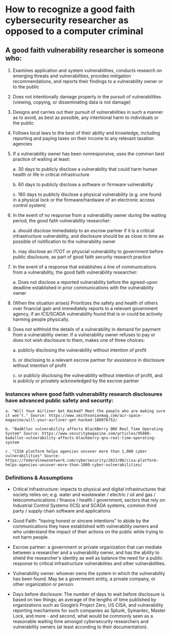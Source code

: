 # How to recognize a good faith cybersecurity researcher as opposed to a computer criminal

## A good faith vulnerability researcher is someone who:

1. Examines application and system vulnerabilities, conducts research on emerging threats and vulnerabilities, provides mitigation recommendations, and reports their findings to a vulnerability owner or to the public
    
1. Does not intentionally damage property in the pursuit of vulnerabilities (viewing, copying, or disseminating data is not damage)
    
1. Designs and carries out their pursuit of vulnerabilities in such a manner as to avoid, as best as possible, any intentional harm to individuals or the public
   
1. Follows local laws to the best of their ability and knowledge, including reporting and paying taxes on their income to any relevant taxation agencies
    
1. If a vulnerability owner has been nonresponsive, uses the common best practice of waiting at least:
   
   a. 30 days to publicly disclose a vulnerability that could harm human health or life in critical infrastructure

   b. 60 days to publicly disclose a software or firmware vulnerability

   c. 180 days to publicly disclose a physical vulnerability (e.g. one found in a physical lock or the          firmware/hardware of an electronic access control system)

1. In the event of no response from a vulnerability owner during the waiting period, the good faith vulnerability researcher:

    a. should disclose immediately to an escrow partner if it is a critical infrastructure vulnerability, and disclosure should be as close in time as possible of notification to the vulnerability owner

     b. may disclose an IT/OT or physcial vulnerability to government before public disclosure, as part         of good faith security research practice
   
1. In the event of a response that establishes a line of communications from a vulnerability, the good faith vulnerability researcher:

     a. Does not disclose a reported vulnerability before the agreed-upon deadline established in         prior communications with the vulnerability owner
   
1. (When the situation arises) Prioritizes the safety and health of others over financial gain and immediately reports to a relevant government agency, if an ICS/SCADA vulnerability found that is or could be actively harming people physically.
    
1. Does not withhold the details of a vulnerability in demand for payment from a vulnerability owner.  If a vulnerability owner refuses to pay or does not wish disclosure to them, makes one of three choices:
    
    a. publicly disclosing the vulnerability without intention of profit
    
    b. or disclosing to a relevant escrow partner for assistance in disclosure without intention of profit

    c. or publicly disclosing the vulnerability without intention of profit, and is publicly or privately acknowledged by the escrow partner
   
### Instances where good faith vulnerability research disclosures have advanced public safety and security:

    a. "Will Your Airliner Get Hacked? Meet the people who are making sure it won’t." Source: https://www.smithsonianmag.com/air-space-magazine/will-your-airliner-get-hacked-180976752/

    b. "BadAlloc vulnerability affects BlackBerry QNX Real Time Operating System" Source: https://www.securitymagazine.com/articles/95888-badalloc-vulnerability-affects-blackberry-qnx-real-time-operating-system

    c. "CISA platform helps agencies uncover more than 1,000 cyber vulnerabilities" Source: https://federalnewsnetwork.com/cybersecurity/2023/08/cisa-platform-helps-agencies-uncover-more-than-1000-cyber-vulnerabilities/ 

### Definitions & Assumptions

* Critical Infrastructure: impacts to physical and digital infrastructures that society relies on; e.g. water and wastewater / electric / oil and gas / telecommunications / finance / health / government, sectors that rely on Industrial Control Systems (ICS) and SCADA systems, common third party / supply chain software and applications

* Good Faith: "having honest or sincere intentions" to abide by the communications they have established with vulnerability owners and who understand the impact of their actions on the public while trying to not harm people.
  
* Escrow partner: a government or private organization that can mediate between a researcher and a vulnerability owner, and has the ability to shield the researcher's identity as well as balance the need for a public response to critical infrastructure vulnerabiities and other vulnerabilities.

* Vulnerability owner: whoever owns the system in which the vulnerability has been found. May be a government entity, a private company, or other organization or person.

* Days before disclosure: The number of days to wait before disclosure is based on two things; an average of the lengths of time published by organizations such as Google’s Project Zero, US CISA, and vulnerability reporting mechanisms for such companies as Splunk, Symantec, Master Lock, and more - and second, what would be commonly seen as a reasonable waiting time amongst cybersecurity researchers and vulnerability owners (at least according to their documentation).
